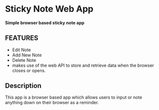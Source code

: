 # Sticky Note Web App

#### Simple browser based  sticky note app 

## FEATURES 

- Edit Note 
- Add New Note
- Delete Note 
- makes use of the web API to store and retrieve data when the browser closes or opens.

## Description 

This app is a browser based app which allows users to input or note anything down on their browser as a reminder.
